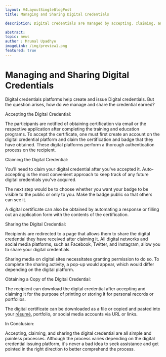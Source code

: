 ```yaml
---
layout: V4LayoutSingleBlogPost
title: Managing and Sharing Digital Credentials 

description: Digital credentials are managed by accepting, claiming, and sharing them through digital platforms for easy verification and recognition.

abstract: 
topic: news
author : Mrunal Upadhye
imageLink: /img/preview1.png
featured: true
---
```


# Managing and Sharing Digital Credentials
Digital credentials platforms help create and issue Digital credentials. But the question arises, how do we manage and share the credential earned?

Accepting the Digital Credential:

The participants are notified of obtaining certification via email or the respective application after completing the training and education programs. To accept the certificate, one must first create an account on the digital credential platform and claim the certification and badge that they have obtained. These digital platforms perform a thorough authentication process on the recipient.

Claiming the Digital Credential:

You'll need to claim your digital credential after you've accepted it. Auto-accepting is the most convenient approach to keep track of any future digital credentials you've acquired. 

The next step would be to choose whether you want your badge to be visible to the public or only to you. Make the badge public so that others can see it.

A digital certificate can also be obtained by automating a response or filling out an application form with the contents of the certification.

Sharing the Digital Credential:

Recipients are redirected to a page that allows them to share the digital credential they have received after claiming it. All digital networks and social media platforms, such as Facebook, Twitter, and Instagram, allow you to share your digital credentials.

Sharing media on digital sites necessitates granting permission to do so. To complete the sharing activity, a pop-up would appear, which would differ depending on the digital platform.

Obtaining a Copy of the Digital Credential:

The recipient can download the digital credential after accepting and claiming it for the purpose of printing or storing it for personal records or portfolios.

The digital certificate can be downloaded as a file or copied and pasted into your [résumé](https://www.toptal.com/techresume), portfolio, or social media accounts via URL or links.

In Conclusion:

Accepting, claiming, and sharing the digital credential are all simple and painless processes. Although the process varies depending on the digital credential issuing platform, it's never a bad idea to seek assistance and get pointed in the right direction to better comprehend the process.




